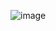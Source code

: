 ![image](https://user-images.githubusercontent.com/37383368/137980795-bf73ce48-cf8d-4fde-a902-a4f9015560c1.png)
